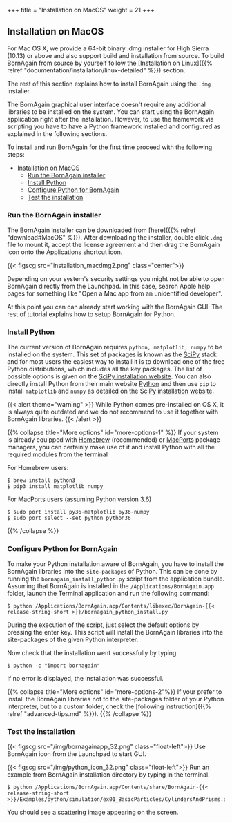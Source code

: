 +++
title = "Installation on MacOS"
weight = 21
+++

## Installation on MacOS

For Mac OS X, we provide a 64-bit binary .dmg installer for High Sierra (10.13) or above and also support build and installation from source. To build BornAgain from source by yourself follow the
[Installation on Linux]({{% relref "documentation/installation/linux-detailed" %}}) section.

The rest of this section explains how to install BornAgain using the `.dmg` installer.

The BornAgain graphical user interface doesn't require any additional libraries to be installed on the system. You can start using the BornAgain application right after the installation. However, to use the framework via scripting you have to have a Python framework installed and configured as explained in the following sections.

To install and run BornAgain for the first time proceed with the following steps:

- [Installation on MacOS](#installation-on-macos)
  - [Run the BornAgain installer](#run-the-bornagain-installer)
  - [Install Python](#install-python)
  - [Configure Python for BornAgain](#configure-python-for-bornagain)
  - [Test the installation](#test-the-installation)

### Run the BornAgain installer

The BornAgain installer can be downloaded from [here]({{% relref "download#MacOS" %}}).
After downloading the installer, double click `.dmg` file to mount it, accept the license agreement and then drag the BornAgain icon onto the Applications shortcut icon.

{{< figscg src="installation_macdmg2.png" class="center">}}

Depending on your system's security settings you might not be able to open BornAgain directly from the Launchpad. In this case, search Apple help pages for something like "Open a Mac app from an unidentified developer".

At this point you can can already start working with the BornAgain GUI. The rest of tutorial explains how to setup BornAgain for Python.

### Install Python

The current version of BornAgain requires `python, matplotlib, numpy` to be installed on the system. This set of packages is known as the [SciPy](http://www.scipy.org/) stack and for most users the easiest way to install it is to download one of the free Python distributions, which includes all the key packages. The list of possible options is given on the [SciPy installation website](http://www.scipy.org/install.html). You can also directly install Python from their main website [Python](https://www.python.org/downloads/) and then use `pip` to install `matplotlib` and `numpy` as detailed on the [SciPy installation website](http://www.scipy.org/install.html).

{{< alert theme="warning" >}}
While Python comes pre-installed on OS X, it is always quite outdated and we do not recommend to use it together with BornAgain libraries.
{{< /alert >}}

{{% collapse title="More options" id="more-options-1" %}}
If your system is already equipped with [Homebrew](http://brew.sh/) (recommended) or [MacPorts](http://www.macports.org/) package managers, you can certainly make use of it and install Python with all the required modules from the terminal

For Homebrew users:
```
$ brew install python3
$ pip3 install matplotlib numpy
```

For MacPorts users (assuming Python version 3.6)

```
$ sudo port install py36-matplotlib py36-numpy
$ sudo port select --set python python36
```
{{% /collapse %}}

### Configure Python for BornAgain

To make your Python installation aware of BornAgain, you have to install the BornAgain libraries into the `site-packages` of Python.
This can be done by running the `bornagain_install_python.py` script from the application bundle. Assuming that BornAgain is installed in the
`/Applications/BornAgain.app` folder, launch the Terminal application and run the following command:

```
$ python /Applications/BornAgain.app/Contents/libexec/BornAgain-{{< release-string-short >}}/bornagain_python_install.py
```

During the execution of the script, just select the default options by pressing the enter key.
This script will install the BornAgain libraries into the site-packages of the given Python interpreter.

Now check that the installation went successfully by typing

```
$ python -c "import bornagain"
```

If no error is displayed, the installation was successful.

{{% collapse title="More options" id="more-options-2"%}}
If your prefer to install the BornAgain libraries not to the site-packages folder of your Python interpreter, but to a custom folder, check
the [following instruction]({{% relref "advanced-tips.md" %}}).
{{% /collapse %}}

### Test the installation

{{< figscg src="/img/bornagainapp_32.png" class="float-left">}} Use BornAgain icon from the Launchpad to start GUI.

<p style="clear: both;">

{{< figscg src="/img/python_icon_32.png" class="float-left">}}
Run an example from BornAgain installation directory by typing in the terminal.
<p style="clear: both;">

```
$ python /Applications/BornAgain.app/Contents/share/BornAgain-{{< release-string-short >}}/Examples/python/simulation/ex01_BasicParticles/CylindersAndPrisms.py
```

You should see a scattering image appearing on the screen.
